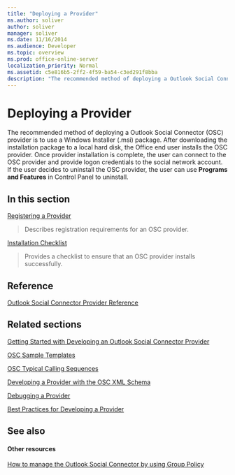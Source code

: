 ```yaml
---
title: "Deploying a Provider"
ms.author: soliver
author: soliver
manager: soliver
ms.date: 11/16/2014
ms.audience: Developer
ms.topic: overview
ms.prod: office-online-server
localization_priority: Normal
ms.assetid: c5e816b5-2ff2-4f59-ba54-c3ed291f8bba
description: "The recommended method of deploying a Outlook Social Connector (OSC) provider is to use a Windows Installer (.msi) package. After downloading the installation package to a local hard disk, the Office end user installs the OSC provider. Once provider installation is complete, the user can connect to the OSC provider and provide logon credentials to the social network account. If the user decides to uninstall the OSC provider, the user can use Programs and Features in Control Panel to uninstall."
---
```


# Deploying a Provider

The recommended method of deploying a Outlook Social Connector (OSC) provider is to use a Windows Installer (.msi) package. After downloading the installation package to a local hard disk, the Office end user installs the OSC provider. Once provider installation is complete, the user can connect to the OSC provider and provide logon credentials to the social network account. If the user decides to uninstall the OSC provider, the user can use **Programs and Features** in Control Panel to uninstall. 
  
## In this section

[Registering a Provider](registering-a-provider.md)
  
> Describes registration requirements for an OSC provider.
    
[Installation Checklist](installation-checklist.md)
  
> Provides a checklist to ensure that an OSC provider installs successfully.
    
## Reference

[Outlook Social Connector Provider Reference](outlook-social-connector-provider-reference-0.md)
  
## Related sections

[Getting Started with Developing an Outlook Social Connector Provider](getting-started-with-developing-an-outlook-social-connector-provider.md)
  
[OSC Sample Templates](osc-sample-templates.md)
  
[OSC Typical Calling Sequences](osc-typical-calling-sequences.md)
  
[Developing a Provider with the OSC XML Schema](developing-a-provider-with-the-osc-xml-schema.md)
  
[Debugging a Provider](debugging-a-provider.md)
  
[Best Practices for Developing a Provider](best-practices-for-developing-a-provider.md)
  
## See also

#### Other resources

[How to manage the Outlook Social Connector by using Group Policy](http://support.microsoft.com/default.aspx?scid=kb%3Ben-US%3B2020103)

